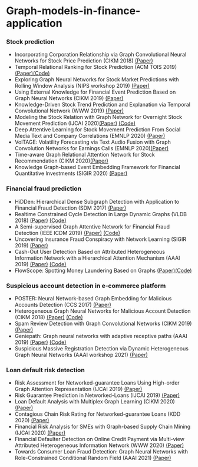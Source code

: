 # Graph-models-in-finance-application
### Stock prediction
- Incorporating Corporation Relationship via Graph Convolutional Neural Networks for Stock Price Prediction (CIKM 2018) [(Paper)](https://dl.acm.org/doi/pdf/10.1145/3269206.3269269?casa_token=qkT-nreXKjAAAAAA:PWu9nuVshco6HHvTIRtwQ4M8KKgDLA1DUxPfRUbw4LKekHqm8B2UMOsPM0UUK7kB5InzNbe2M-vm) 
- Temporal Relational Ranking for Stock Prediction (ACM TOIS 2019) [(Paper)](https://dl.acm.org/doi/pdf/10.1145/3309547?casa_token=1-LBb6-Sg8sAAAAA:KGwC83jfJf5Ens-Fkns2uTO2IfNRfTrGTzzPhPCzKSuUirGfqR8tweMLYDpMFYgTToUHDgP5Na7e)[(Code)](https://github.com/fulifeng/Temporal_Relational_Stock_Ranking)
- Exploring Graph Neural Networks for Stock Market Predictions with Rolling Window Analysis (NIPS workshop 2019) [(Paper)](https://arxiv.org/pdf/1909.10660.pdf)
- Using External Knowledge for Financial Event Prediction Based on Graph Neural Networks (CIKM 2019) [(Paper)](https://dl.acm.org/doi/pdf/10.1145/3357384.3358156?casa_token=etIRCxfVKvMAAAAA:VSl8m1LKZvSaB3mQixvPqxOK-DLdrv3Tuzb_74qKN_YRw9gsmvirGb4z2s4_v5U8O2yvdDlETDem)
- Knowledge-Driven Stock Trend Prediction and Explanation via Temporal Convolutional Network (WWW 2019) [(Paper)](https://dl.acm.org/doi/pdf/10.1145/3308560.3317701?casa_token=GNb8mCm8vzsAAAAA:Pp41595NUCUeolyp-Bb9mBzokCuzPfUJcB7Udd3nmuZ0ztujqPazMO84LS2JqJHxaHVuD-C2fS79)
- Modeling the Stock Relation with Graph Network for Overnight Stock Movement Prediction (IJCAI 2020)[(Paper)](https://www.ijcai.org/Proceedings/2020/0626.pdf) [(Code)](https://github.com/liweitj47/overnight-stock-movement-prediction)
- Deep Attentive Learning for Stock Movement Prediction From Social Media Text and Company Correlations (EMNLP 2020) [(Paper)](https://www.aclweb.org/anthology/2020.emnlp-main.676.pdf)
- VolTAGE: Volatility Forecasting via Text Audio Fusion with Graph Convolution Networks for Earnings Calls (EMNLP 2020)[(Paper)](https://www.aclweb.org/anthology/2020.emnlp-main.643.pdf)
- Time-aware Graph Relational Attention Network for Stock Recommendation (CIKM 2020)[(Paper)](https://dl.acm.org/doi/pdf/10.1145/3340531.3412160?casa_token=iJHARlw9L3UAAAAA:gy91t3Ts7b6PThjHXrsICzaEnJjepfBbEFh5-qpHWxKaVwOEX881cL8GdhNaEi3ehsZpfCNNx4AN)
- Knowledge Graph-based Event Embedding Framework for Financial Quantitative Investments (SIGIR 2020) [(Paper)](https://dl.acm.org/doi/pdf/10.1145/3397271.3401427?casa_token=E7qBjGg_xngAAAAA:AfH-m-CVRBaOc0NFc-P-KvRKBSmvh5cSmyd3YxqD3F9FboXcrxzdm573xbVgnLaWZQuCpdzho3et)

### Financial fraud prediction
- HiDDen: Hierarchical Dense Subgraph Detection with Application to Financial Fraud Detection (SDM 2017) [(Paper)](https://www.researchgate.net/profile/Si_Zhang11/publication/317485593_HiDDen_Hierarchical_Dense_Subgraph_Detection_with_Application_to_Financial_Fraud_Detection/links/59fac88e0f7e9b61546f5587/HiDDen-Hierarchical-Dense-Subgraph-Detection-with-Application-to-Financial-Fraud-Detection.pdf)
- Realtime Constrained Cycle Detection in Large Dynamic Graphs (VLDB 2018) [(Paper)](https://dl.acm.org/doi/pdf/10.14778/3229863.3229874?casa_token=pghml_lNTWYAAAAA:IZExcFemxGfbYqCw-CaFCMGJL6wY7EgoowGjtrR0X8ZvMFC9E4u1X5Uw7pKymJ7kRkBN4_lcXvwd) [(Code)](https://github.com/NemesLaszlo/GraphS-system)
- A Semi-supervised Graph Attentive Network for Financial Fraud Detection (IEEE ICDM 2019) [(Paper)](https://www.computer.org/csdl/proceedings-article/icdm/2019/460400a598/1h5XFkRwULK) [(Code)](https://github.com/safe-graph/DGFraud)
- Uncovering Insurance Fraud Conspiracy with Network Learning (SIGIR 2019) [(Paper)](https://dl.acm.org/doi/pdf/10.1145/3331184.3331372?casa_token=DXV3mQ46Ft4AAAAA:SqaW7ThZMKeRfeWqcx_DqjP2UaO_MQABs7Xq7tNVomtFxgv3-bv9LfViAU5CpX4WZ-_mR2cNswdD)
- Cash-Out User Detection Based on Attributed Heterogeneous Information Network with a Hierarchical Attention Mechanism  (AAAI 2019) [(Paper)](https://ojs.aaai.org/index.php/AAAI/article/view/3884)  [(Code)](https://github.com/safe-graph/DGFraud)
- FlowScope: Spotting Money Laundering Based on Graphs [(Paper)](https://ojs.aaai.org/index.php/AAAI/article/download/5906/5762)[(Code)](https://github.com/BGT-M/spartan2-tutorials/blob/master/FlowScope.ipynb)
<!-- Spatio-Temporal Attention-Based Neural Network for Credit Card Fraud Detection (AAAI 2020) [(Paper)](https://ojs.aaai.org//index.php/AAAI/article/view/5371)-->

### Suspicious account detection in e-commerce platform
- POSTER: Neural Network-based Graph Embedding for Malicious Accounts Detection (CCS 2017) [(Paper)](https://dl.acm.org/doi/pdf/10.1145/3133956.3138827?casa_token=CT4EK3sVhWoAAAAA:P0DMvVdnB6TdEn8f3vF_764-dpKeiLr65UGach8LyWAnQM5NJmb7oIWvfGQNwhRTiRQGsl2VHIOp)
- Heterogeneous Graph Neural Networks for Malicious Account Detection (CIKM 2018) [(Paper)](https://dl.acm.org/doi/pdf/10.1145/3269206.3272010?casa_token=vWL_ez-5K0UAAAAA:OJqSTIITZTSGUxbksHmSbmMHgoPWsuiIir03cP9zVKEZsaySdJa1zTeVMQ4NJdO7kV4hkZZeDssl) [(Code)](https://github.com/safe-graph/DGFraud)
- Spam Review Detection with Graph Convolutional Networks (CIKM 2019) [(Paper)](https://dl.acm.org/doi/pdf/10.1145/3357384.3357820?casa_token=UckpMdmpLEAAAAAA:zbD4u-FhN6zjuYth4GYN-bEXwjXFVLFbdw02Gc9zfege9ly0eOo-fefxWOiA0yVPbnmAvnDGBY75)
-  Geniepath: Graph neural networks with adaptive receptive paths (AAAI 2019) [(Paper)](https://ojs.aaai.org/index.php/AAAI/article/view/4354) [(Code)](https://github.com/safe-graph/DGFraud)
- Suspicious Massive Registration Detection via Dynamic Heterogeneous Graph Neural Networks (AAAI workshop 2021) [(Paper)](https://arxiv.org/pdf/2012.10831.pdf)

### Loan default risk detection
- Risk Assessment for Networked-guarantee Loans Using High-order Graph Attention Representation (IJCAI 2019) [(Paper)](https://www.ijcai.org/Proceedings/2019/0807.pdf)
- Risk Guarantee Prediction in Networked-Loans (IJCAI 2019) [(Paper)](https://www.ijcai.org/Proceedings/2020/0618.pdf)
- Loan Default Analysis with Multiplex Graph Learning (CIKM 2020) [(Paper)](https://dl.acm.org/doi/pdf/10.1145/3340531.3412724?casa_token=TdtWt1HAIE8AAAAA:jZAxguORnjXyiIjxSQyGsrMBA-wlI7GQAFQHh1zk4Y2mKrDB9CmfaOcJv1dVbKoaCZ1bGtBl5_wX)
- Contagious Chain Risk Rating for Networked-guarantee Loans (KDD 2020) [(Paper)](https://dl.acm.org/doi/pdf/10.1145/3394486.3403322?casa_token=qHvG3i0joW0AAAAA:YQRDfCu8JMVA_4qeZARYhQG5QDKac0cnMkkmjrkaec8EETz3kVf0YnpMG-N0eusl9tbcrolo27j7)
- Financial Risk Analysis for SMEs with Graph-based Supply Chain Mining  (IJCAI 2020) [(Paper)](https://dl.acm.org/doi/pdf/10.1145/3366423.3380159?casa_token=QPzcs9_P6vgAAAAA:A4FQ4MaBXYknRj99ZftdZRoyBULgTFB5nC5Z2P3wySfaDlm9TBr1Izc3U4eJZKVpT4qwZedZDXub)
- Financial Defaulter Detection on Online Credit Payment via Multi-view Attributed Heterogeneous Information Network (WWW 2020) [(Paper)](https://dl.acm.org/doi/pdf/10.1145/3366423.3380159?casa_token=QPzcs9_P6vgAAAAA:A4FQ4MaBXYknRj99ZftdZRoyBULgTFB5nC5Z2P3wySfaDlm9TBr1Izc3U4eJZKVpT4qwZedZDXub)
- Towards Consumer Loan Fraud Detection: Graph Neural Networks with Role-Constrained Conditional Random Field (AAAI 2021) [(Paper)](https://www.aaai.org/AAAI21Papers/AAAI-6859.XuB.pdf)
